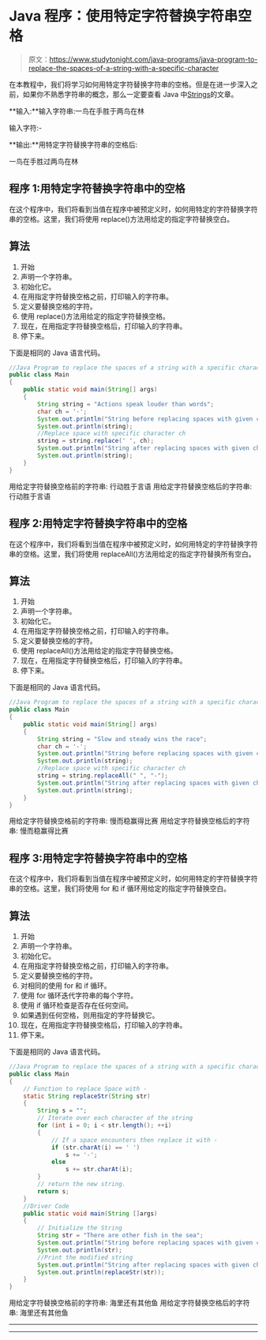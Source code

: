 # Java 程序：使用特定字符替换字符串空格

> 原文：<https://www.studytonight.com/java-programs/java-program-to-replace-the-spaces-of-a-string-with-a-specific-character>

在本教程中，我们将学习如何用特定字符替换字符串的空格。但是在进一步深入之前，如果你不熟悉字符串的概念，那么一定要查看 Java 中[Strings](https://www.studytonight.com/java/string-handling-in-java.php)的文章。

**输入:**输入字符串:一鸟在手胜于两鸟在林

输入字符:-

**输出:**用特定字符替换字符串的空格后:

一鸟在手胜过两鸟在林

## 程序 1:用特定字符替换字符串中的空格

在这个程序中，我们将看到当值在程序中被预定义时，如何用特定的字符替换字符串的空格。这里，我们将使用 replace()方法用给定的指定字符替换空白。

## 算法

1.  开始
2.  声明一个字符串。
3.  初始化它。
4.  在用指定字符替换空格之前，打印输入的字符串。
5.  定义要替换空格的字符。
6.  使用 replace()方法用给定的指定字符替换空格。
7.  现在，在用指定字符替换空格后，打印输入的字符串。
8.  停下来。

下面是相同的 Java 语言代码。

```java
//Java Program to replace the spaces of a string with a specific character
public class Main   
{    
    public static void main(String[] args) 
    {    
        String string = "Actions speak louder than words";    
        char ch = '-';            
        System.out.println("String before replacing spaces with given character: ");    
        System.out.println(string);         
        //Replace space with specific character ch    
        string = string.replace(' ', ch);                
        System.out.println("String after replacing spaces with given character: ");    
        System.out.println(string);    
    }    
} 
```

用给定字符替换空格前的字符串:
行动胜于言语
用给定字符替换空格后的字符串:
行动胜于言语

## 程序 2:用特定字符替换字符串中的空格

在这个程序中，我们将看到当值在程序中被预定义时，如何用特定的字符替换字符串的空格。这里，我们将使用 replaceAll()方法用给定的指定字符替换所有空白。

## 算法

1.  开始
2.  声明一个字符串。
3.  初始化它。
4.  在用指定字符替换空格之前，打印输入的字符串。
5.  定义要替换空格的字符。
6.  使用 replaceAll()方法用给定的指定字符替换空格。
7.  现在，在用指定字符替换空格后，打印输入的字符串。
8.  停下来。

下面是相同的 Java 语言代码。

```java
//Java Program to replace the spaces of a string with a specific character
public class Main   
{    
    public static void main(String[] args) 
    {    
        String string = "Slow and steady wins the race";    
        char ch = '-';           
        System.out.println("String before replacing spaces with given character: ");    
        System.out.println(string);         
        //Replace space with specific character ch    
        string = string.replaceAll(" ", "-");               
        System.out.println("String after replacing spaces with given character: ");    
        System.out.println(string);    
    }    
} 
```

用给定字符替换空格前的字符串:
慢而稳赢得比赛
用给定字符替换空格后的字符串:
慢而稳赢得比赛

## 程序 3:用特定字符替换字符串中的空格

在这个程序中，我们将看到当值在程序中被预定义时，如何用特定的字符替换字符串的空格。这里，我们将使用 for 和 if 循环用给定的指定字符替换空白。

## 算法

1.  开始
2.  声明一个字符串。
3.  初始化它。
4.  在用指定字符替换空格之前，打印输入的字符串。
5.  定义要替换空格的字符。
6.  对相同的使用 for 和 if 循环。
7.  使用 for 循环迭代字符串的每个字符。
8.  使用 if 循环检查是否存在任何空间。
9.  如果遇到任何空格，则用指定的字符替换它。
10.  现在，在用指定字符替换空格后，打印输入的字符串。
11.  停下来。

下面是相同的 Java 语言代码。

```java
//Java Program to replace the spaces of a string with a specific character
public class Main
{ 
    // Function to replace Space with - 
    static String replaceStr(String str) 
    {           
        String s = "";           
        // Iterate over each character of the string
        for (int i = 0; i < str.length(); ++i) 
        {       
            // If a space encounters then replace it with -
            if (str.charAt(i) == ' ')  
                s += '-';               
            else
                s += str.charAt(i);               
        } 
        // return the new string. 
        return s; 
    }       
    //Driver Code  
    public static void main(String []args) 
    { 
        // Initialize the String 
        String str = "There are other fish in the sea"; 
        System.out.println("String before replacing spaces with given character: ");    
        System.out.println(str);    
        //Print the modified string
        System.out.println("String after replacing spaces with given character: ");    
        System.out.println(replaceStr(str));     
    } 
} 
```

用给定字符替换空格前的字符串:
海里还有其他鱼
用给定字符替换空格后的字符串:
海里还有其他鱼

* * *

* * *